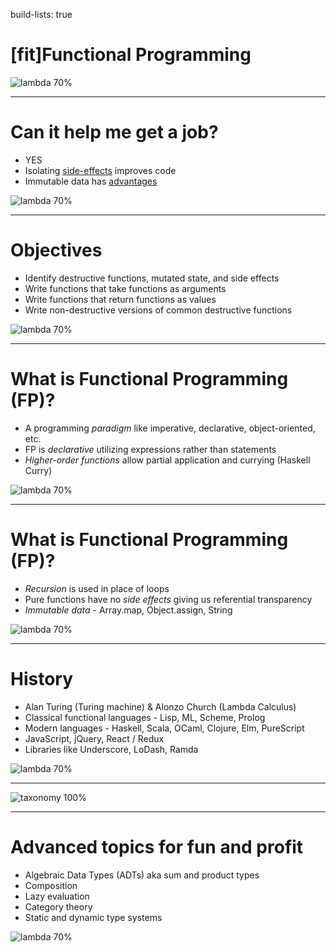 build-lists: true

# [fit]Functional Programming

![lambda 70%](https://cdn.pixabay.com/photo/2012/04/24/11/31/lambda-39473_1280.png)

---

# Can it help me get a job?
* YES
* Isolating [side-effects](https://www.aomran.com/pure-functional-programming/) improves code
* Immutable data has [advantages](https://redux.js.org/docs/faq/ImmutableData.html#benefits-of-immutability)

![lambda 70%](https://cdn.pixabay.com/photo/2012/04/24/11/31/lambda-39473_1280.png)

---

# Objectives
* Identify destructive functions, mutated state, and side effects
* Write functions that take functions as arguments
* Write functions that return functions as values
* Write non-destructive versions of common destructive functions

![lambda 70%](https://cdn.pixabay.com/photo/2012/04/24/11/31/lambda-39473_1280.png)

---

# What is Functional Programming (FP)?
* A programming *paradigm* like imperative, declarative, object-oriented, etc.
* FP is *declarative* utilizing expressions rather than statements
* *Higher-order functions* allow partial application and currying (Haskell Curry)

![lambda 70%](https://cdn.pixabay.com/photo/2012/04/24/11/31/lambda-39473_1280.png)

---

# What is Functional Programming (FP)?
* *Recursion* is used in place of loops
* Pure functions have no *side effects* giving us referential transparency
* *Immutable data* - Array.map, Object.assign, String

![lambda 70%](https://cdn.pixabay.com/photo/2012/04/24/11/31/lambda-39473_1280.png)

---

# History
* Alan Turing (Turing machine) & Alonzo Church (Lambda Calculus)
* Classical functional languages - Lisp, ML, Scheme, Prolog
* Modern languages - Haskell, Scala, OCaml, Clojure, Elm, PureScript
* JavaScript, jQuery, React / Redux
* Libraries like Underscore, LoDash, Ramda

![lambda 70%](https://cdn.pixabay.com/photo/2012/04/24/11/31/lambda-39473_1280.png)

---

![taxonomy 100%](http://slideplayer.com/slide/6312477/21/images/15/A+family+tree+of+languages.jpg)

---

# Advanced topics for fun and profit
* Algebraic Data Types (ADTs) aka sum and product types
* Composition
* Lazy evaluation
* Category theory
* Static and dynamic type systems

![lambda 70%](https://cdn.pixabay.com/photo/2012/04/24/11/31/lambda-39473_1280.png)
